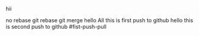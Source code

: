 hii


no rebase
git rebase
git merge
hello All this is first push to github
hello this is second push to github
#fist-push-pull
